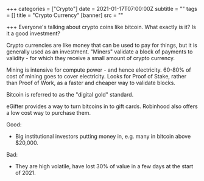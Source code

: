 +++
categories = ["Crypto"]
date = 2021-01-17T07:00:00Z
subtitle = ""
tags = []
title = "Crypto Currency"
[banner]
src = ""

+++
Everyone's talking about crypto coins like bitcoin. What exactly is it? Is it a good investment?

Crypto currencies are like money that can be used to pay for things, but it is generally used as an investment. "Miners" validate a block of payments to validity - for which they receive a small amount of crypto currency.

Mining is intensive for compute power - and hence electricity. 60-80% of cost of mining goes to cover electricity. Looks for Proof of Stake, rather than Proof of Work, as a faster and cheaper way to validate blocks.

Bitcoin is referred to as the "digital gold" standard.

eGifter provides a way to turn bitcoins in to gift cards. Robinhood also offers a low cost way to purchase them.

Good:

* Big institutional investors putting money in, e.g. many in bitcoin above $20,000.

Bad:

* They are high volatile, have lost 30% of value in a few days at the start of 2021.